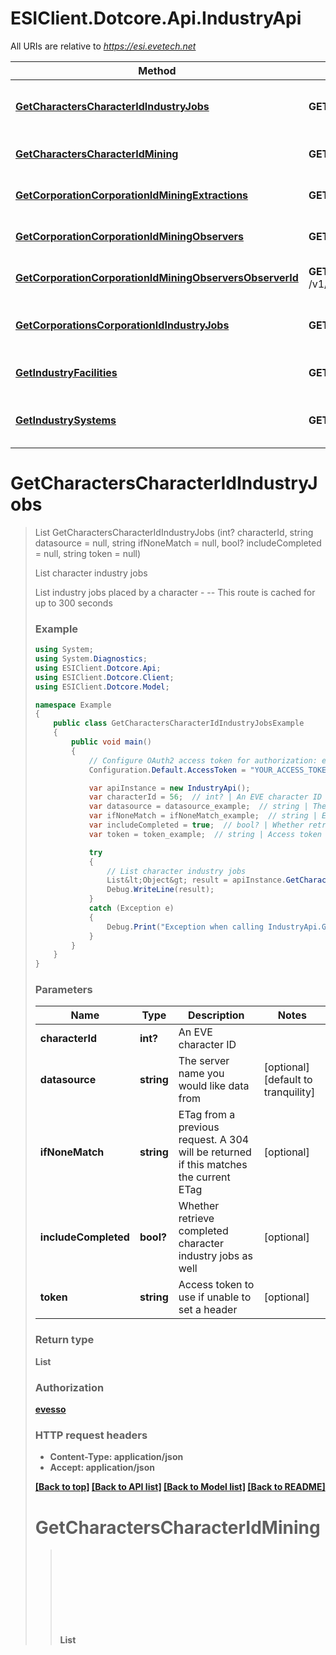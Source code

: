 # ESIClient.Dotcore.Api.IndustryApi

All URIs are relative to *https://esi.evetech.net*

Method | HTTP request | Description
------------- | ------------- | -------------
[**GetCharactersCharacterIdIndustryJobs**](IndustryApi.md#getcharacterscharacteridindustryjobs) | **GET** /v1/characters/{character_id}/industry/jobs/ | List character industry jobs
[**GetCharactersCharacterIdMining**](IndustryApi.md#getcharacterscharacteridmining) | **GET** /v1/characters/{character_id}/mining/ | Character mining ledger
[**GetCorporationCorporationIdMiningExtractions**](IndustryApi.md#getcorporationcorporationidminingextractions) | **GET** /v1/corporation/{corporation_id}/mining/extractions/ | Moon extraction timers
[**GetCorporationCorporationIdMiningObservers**](IndustryApi.md#getcorporationcorporationidminingobservers) | **GET** /v1/corporation/{corporation_id}/mining/observers/ | Corporation mining observers
[**GetCorporationCorporationIdMiningObserversObserverId**](IndustryApi.md#getcorporationcorporationidminingobserversobserverid) | **GET** /v1/corporation/{corporation_id}/mining/observers/{observer_id}/ | Observed corporation mining
[**GetCorporationsCorporationIdIndustryJobs**](IndustryApi.md#getcorporationscorporationidindustryjobs) | **GET** /v1/corporations/{corporation_id}/industry/jobs/ | List corporation industry jobs
[**GetIndustryFacilities**](IndustryApi.md#getindustryfacilities) | **GET** /v1/industry/facilities/ | List industry facilities
[**GetIndustrySystems**](IndustryApi.md#getindustrysystems) | **GET** /v1/industry/systems/ | List solar system cost indices


<a name="getcharacterscharacteridindustryjobs"></a>
# **GetCharactersCharacterIdIndustryJobs**
> List<Object> GetCharactersCharacterIdIndustryJobs (int? characterId, string datasource = null, string ifNoneMatch = null, bool? includeCompleted = null, string token = null)

List character industry jobs

List industry jobs placed by a character  - --  This route is cached for up to 300 seconds

### Example
```csharp
using System;
using System.Diagnostics;
using ESIClient.Dotcore.Api;
using ESIClient.Dotcore.Client;
using ESIClient.Dotcore.Model;

namespace Example
{
    public class GetCharactersCharacterIdIndustryJobsExample
    {
        public void main()
        {
            // Configure OAuth2 access token for authorization: evesso
            Configuration.Default.AccessToken = "YOUR_ACCESS_TOKEN";

            var apiInstance = new IndustryApi();
            var characterId = 56;  // int? | An EVE character ID
            var datasource = datasource_example;  // string | The server name you would like data from (optional)  (default to tranquility)
            var ifNoneMatch = ifNoneMatch_example;  // string | ETag from a previous request. A 304 will be returned if this matches the current ETag (optional) 
            var includeCompleted = true;  // bool? | Whether retrieve completed character industry jobs as well (optional) 
            var token = token_example;  // string | Access token to use if unable to set a header (optional) 

            try
            {
                // List character industry jobs
                List&lt;Object&gt; result = apiInstance.GetCharactersCharacterIdIndustryJobs(characterId, datasource, ifNoneMatch, includeCompleted, token);
                Debug.WriteLine(result);
            }
            catch (Exception e)
            {
                Debug.Print("Exception when calling IndustryApi.GetCharactersCharacterIdIndustryJobs: " + e.Message );
            }
        }
    }
}
```

### Parameters

Name | Type | Description  | Notes
------------- | ------------- | ------------- | -------------
 **characterId** | **int?**| An EVE character ID | 
 **datasource** | **string**| The server name you would like data from | [optional] [default to tranquility]
 **ifNoneMatch** | **string**| ETag from a previous request. A 304 will be returned if this matches the current ETag | [optional] 
 **includeCompleted** | **bool?**| Whether retrieve completed character industry jobs as well | [optional] 
 **token** | **string**| Access token to use if unable to set a header | [optional] 

### Return type

**List<Object>**

### Authorization

[evesso](../README.md#evesso)

### HTTP request headers

 - **Content-Type**: application/json
 - **Accept**: application/json

[[Back to top]](#) [[Back to API list]](../README.md#documentation-for-api-endpoints) [[Back to Model list]](../README.md#documentation-for-models) [[Back to README]](../README.md)

<a name="getcharacterscharacteridmining"></a>
# **GetCharactersCharacterIdMining**
> List<Object> GetCharactersCharacterIdMining (int? characterId, string datasource = null, string ifNoneMatch = null, int? page = null, string token = null)

Character mining ledger

Paginated record of all mining done by a character for the past 30 days  - --  This route is cached for up to 600 seconds

### Example
```csharp
using System;
using System.Diagnostics;
using ESIClient.Dotcore.Api;
using ESIClient.Dotcore.Client;
using ESIClient.Dotcore.Model;

namespace Example
{
    public class GetCharactersCharacterIdMiningExample
    {
        public void main()
        {
            // Configure OAuth2 access token for authorization: evesso
            Configuration.Default.AccessToken = "YOUR_ACCESS_TOKEN";

            var apiInstance = new IndustryApi();
            var characterId = 56;  // int? | An EVE character ID
            var datasource = datasource_example;  // string | The server name you would like data from (optional)  (default to tranquility)
            var ifNoneMatch = ifNoneMatch_example;  // string | ETag from a previous request. A 304 will be returned if this matches the current ETag (optional) 
            var page = 56;  // int? | Which page of results to return (optional)  (default to 1)
            var token = token_example;  // string | Access token to use if unable to set a header (optional) 

            try
            {
                // Character mining ledger
                List&lt;Object&gt; result = apiInstance.GetCharactersCharacterIdMining(characterId, datasource, ifNoneMatch, page, token);
                Debug.WriteLine(result);
            }
            catch (Exception e)
            {
                Debug.Print("Exception when calling IndustryApi.GetCharactersCharacterIdMining: " + e.Message );
            }
        }
    }
}
```

### Parameters

Name | Type | Description  | Notes
------------- | ------------- | ------------- | -------------
 **characterId** | **int?**| An EVE character ID | 
 **datasource** | **string**| The server name you would like data from | [optional] [default to tranquility]
 **ifNoneMatch** | **string**| ETag from a previous request. A 304 will be returned if this matches the current ETag | [optional] 
 **page** | **int?**| Which page of results to return | [optional] [default to 1]
 **token** | **string**| Access token to use if unable to set a header | [optional] 

### Return type

**List<Object>**

### Authorization

[evesso](../README.md#evesso)

### HTTP request headers

 - **Content-Type**: application/json
 - **Accept**: application/json

[[Back to top]](#) [[Back to API list]](../README.md#documentation-for-api-endpoints) [[Back to Model list]](../README.md#documentation-for-models) [[Back to README]](../README.md)

<a name="getcorporationcorporationidminingextractions"></a>
# **GetCorporationCorporationIdMiningExtractions**
> List<Object> GetCorporationCorporationIdMiningExtractions (int? corporationId, string datasource = null, string ifNoneMatch = null, int? page = null, string token = null)

Moon extraction timers

Extraction timers for all moon chunks being extracted by refineries belonging to a corporation.  - --  This route is cached for up to 1800 seconds  - -- Requires one of the following EVE corporation role(s): Structure_manager

### Example
```csharp
using System;
using System.Diagnostics;
using ESIClient.Dotcore.Api;
using ESIClient.Dotcore.Client;
using ESIClient.Dotcore.Model;

namespace Example
{
    public class GetCorporationCorporationIdMiningExtractionsExample
    {
        public void main()
        {
            // Configure OAuth2 access token for authorization: evesso
            Configuration.Default.AccessToken = "YOUR_ACCESS_TOKEN";

            var apiInstance = new IndustryApi();
            var corporationId = 56;  // int? | An EVE corporation ID
            var datasource = datasource_example;  // string | The server name you would like data from (optional)  (default to tranquility)
            var ifNoneMatch = ifNoneMatch_example;  // string | ETag from a previous request. A 304 will be returned if this matches the current ETag (optional) 
            var page = 56;  // int? | Which page of results to return (optional)  (default to 1)
            var token = token_example;  // string | Access token to use if unable to set a header (optional) 

            try
            {
                // Moon extraction timers
                List&lt;Object&gt; result = apiInstance.GetCorporationCorporationIdMiningExtractions(corporationId, datasource, ifNoneMatch, page, token);
                Debug.WriteLine(result);
            }
            catch (Exception e)
            {
                Debug.Print("Exception when calling IndustryApi.GetCorporationCorporationIdMiningExtractions: " + e.Message );
            }
        }
    }
}
```

### Parameters

Name | Type | Description  | Notes
------------- | ------------- | ------------- | -------------
 **corporationId** | **int?**| An EVE corporation ID | 
 **datasource** | **string**| The server name you would like data from | [optional] [default to tranquility]
 **ifNoneMatch** | **string**| ETag from a previous request. A 304 will be returned if this matches the current ETag | [optional] 
 **page** | **int?**| Which page of results to return | [optional] [default to 1]
 **token** | **string**| Access token to use if unable to set a header | [optional] 

### Return type

**List<Object>**

### Authorization

[evesso](../README.md#evesso)

### HTTP request headers

 - **Content-Type**: application/json
 - **Accept**: application/json

[[Back to top]](#) [[Back to API list]](../README.md#documentation-for-api-endpoints) [[Back to Model list]](../README.md#documentation-for-models) [[Back to README]](../README.md)

<a name="getcorporationcorporationidminingobservers"></a>
# **GetCorporationCorporationIdMiningObservers**
> List<Object> GetCorporationCorporationIdMiningObservers (int? corporationId, string datasource = null, string ifNoneMatch = null, int? page = null, string token = null)

Corporation mining observers

Paginated list of all entities capable of observing and recording mining for a corporation  - --  This route is cached for up to 3600 seconds  - -- Requires one of the following EVE corporation role(s): Accountant

### Example
```csharp
using System;
using System.Diagnostics;
using ESIClient.Dotcore.Api;
using ESIClient.Dotcore.Client;
using ESIClient.Dotcore.Model;

namespace Example
{
    public class GetCorporationCorporationIdMiningObserversExample
    {
        public void main()
        {
            // Configure OAuth2 access token for authorization: evesso
            Configuration.Default.AccessToken = "YOUR_ACCESS_TOKEN";

            var apiInstance = new IndustryApi();
            var corporationId = 56;  // int? | An EVE corporation ID
            var datasource = datasource_example;  // string | The server name you would like data from (optional)  (default to tranquility)
            var ifNoneMatch = ifNoneMatch_example;  // string | ETag from a previous request. A 304 will be returned if this matches the current ETag (optional) 
            var page = 56;  // int? | Which page of results to return (optional)  (default to 1)
            var token = token_example;  // string | Access token to use if unable to set a header (optional) 

            try
            {
                // Corporation mining observers
                List&lt;Object&gt; result = apiInstance.GetCorporationCorporationIdMiningObservers(corporationId, datasource, ifNoneMatch, page, token);
                Debug.WriteLine(result);
            }
            catch (Exception e)
            {
                Debug.Print("Exception when calling IndustryApi.GetCorporationCorporationIdMiningObservers: " + e.Message );
            }
        }
    }
}
```

### Parameters

Name | Type | Description  | Notes
------------- | ------------- | ------------- | -------------
 **corporationId** | **int?**| An EVE corporation ID | 
 **datasource** | **string**| The server name you would like data from | [optional] [default to tranquility]
 **ifNoneMatch** | **string**| ETag from a previous request. A 304 will be returned if this matches the current ETag | [optional] 
 **page** | **int?**| Which page of results to return | [optional] [default to 1]
 **token** | **string**| Access token to use if unable to set a header | [optional] 

### Return type

**List<Object>**

### Authorization

[evesso](../README.md#evesso)

### HTTP request headers

 - **Content-Type**: application/json
 - **Accept**: application/json

[[Back to top]](#) [[Back to API list]](../README.md#documentation-for-api-endpoints) [[Back to Model list]](../README.md#documentation-for-models) [[Back to README]](../README.md)

<a name="getcorporationcorporationidminingobserversobserverid"></a>
# **GetCorporationCorporationIdMiningObserversObserverId**
> List<Object> GetCorporationCorporationIdMiningObserversObserverId (int? corporationId, long? observerId, string datasource = null, string ifNoneMatch = null, int? page = null, string token = null)

Observed corporation mining

Paginated record of all mining seen by an observer  - --  This route is cached for up to 3600 seconds  - -- Requires one of the following EVE corporation role(s): Accountant

### Example
```csharp
using System;
using System.Diagnostics;
using ESIClient.Dotcore.Api;
using ESIClient.Dotcore.Client;
using ESIClient.Dotcore.Model;

namespace Example
{
    public class GetCorporationCorporationIdMiningObserversObserverIdExample
    {
        public void main()
        {
            // Configure OAuth2 access token for authorization: evesso
            Configuration.Default.AccessToken = "YOUR_ACCESS_TOKEN";

            var apiInstance = new IndustryApi();
            var corporationId = 56;  // int? | An EVE corporation ID
            var observerId = 789;  // long? | A mining observer id
            var datasource = datasource_example;  // string | The server name you would like data from (optional)  (default to tranquility)
            var ifNoneMatch = ifNoneMatch_example;  // string | ETag from a previous request. A 304 will be returned if this matches the current ETag (optional) 
            var page = 56;  // int? | Which page of results to return (optional)  (default to 1)
            var token = token_example;  // string | Access token to use if unable to set a header (optional) 

            try
            {
                // Observed corporation mining
                List&lt;Object&gt; result = apiInstance.GetCorporationCorporationIdMiningObserversObserverId(corporationId, observerId, datasource, ifNoneMatch, page, token);
                Debug.WriteLine(result);
            }
            catch (Exception e)
            {
                Debug.Print("Exception when calling IndustryApi.GetCorporationCorporationIdMiningObserversObserverId: " + e.Message );
            }
        }
    }
}
```

### Parameters

Name | Type | Description  | Notes
------------- | ------------- | ------------- | -------------
 **corporationId** | **int?**| An EVE corporation ID | 
 **observerId** | **long?**| A mining observer id | 
 **datasource** | **string**| The server name you would like data from | [optional] [default to tranquility]
 **ifNoneMatch** | **string**| ETag from a previous request. A 304 will be returned if this matches the current ETag | [optional] 
 **page** | **int?**| Which page of results to return | [optional] [default to 1]
 **token** | **string**| Access token to use if unable to set a header | [optional] 

### Return type

**List<Object>**

### Authorization

[evesso](../README.md#evesso)

### HTTP request headers

 - **Content-Type**: application/json
 - **Accept**: application/json

[[Back to top]](#) [[Back to API list]](../README.md#documentation-for-api-endpoints) [[Back to Model list]](../README.md#documentation-for-models) [[Back to README]](../README.md)

<a name="getcorporationscorporationidindustryjobs"></a>
# **GetCorporationsCorporationIdIndustryJobs**
> List<Object> GetCorporationsCorporationIdIndustryJobs (int? corporationId, string datasource = null, string ifNoneMatch = null, bool? includeCompleted = null, int? page = null, string token = null)

List corporation industry jobs

List industry jobs run by a corporation  - --  This route is cached for up to 300 seconds  - -- Requires one of the following EVE corporation role(s): FactoryManager

### Example
```csharp
using System;
using System.Diagnostics;
using ESIClient.Dotcore.Api;
using ESIClient.Dotcore.Client;
using ESIClient.Dotcore.Model;

namespace Example
{
    public class GetCorporationsCorporationIdIndustryJobsExample
    {
        public void main()
        {
            // Configure OAuth2 access token for authorization: evesso
            Configuration.Default.AccessToken = "YOUR_ACCESS_TOKEN";

            var apiInstance = new IndustryApi();
            var corporationId = 56;  // int? | An EVE corporation ID
            var datasource = datasource_example;  // string | The server name you would like data from (optional)  (default to tranquility)
            var ifNoneMatch = ifNoneMatch_example;  // string | ETag from a previous request. A 304 will be returned if this matches the current ETag (optional) 
            var includeCompleted = true;  // bool? | Whether retrieve completed industry jobs as well (optional)  (default to false)
            var page = 56;  // int? | Which page of results to return (optional)  (default to 1)
            var token = token_example;  // string | Access token to use if unable to set a header (optional) 

            try
            {
                // List corporation industry jobs
                List&lt;Object&gt; result = apiInstance.GetCorporationsCorporationIdIndustryJobs(corporationId, datasource, ifNoneMatch, includeCompleted, page, token);
                Debug.WriteLine(result);
            }
            catch (Exception e)
            {
                Debug.Print("Exception when calling IndustryApi.GetCorporationsCorporationIdIndustryJobs: " + e.Message );
            }
        }
    }
}
```

### Parameters

Name | Type | Description  | Notes
------------- | ------------- | ------------- | -------------
 **corporationId** | **int?**| An EVE corporation ID | 
 **datasource** | **string**| The server name you would like data from | [optional] [default to tranquility]
 **ifNoneMatch** | **string**| ETag from a previous request. A 304 will be returned if this matches the current ETag | [optional] 
 **includeCompleted** | **bool?**| Whether retrieve completed industry jobs as well | [optional] [default to false]
 **page** | **int?**| Which page of results to return | [optional] [default to 1]
 **token** | **string**| Access token to use if unable to set a header | [optional] 

### Return type

**List<Object>**

### Authorization

[evesso](../README.md#evesso)

### HTTP request headers

 - **Content-Type**: application/json
 - **Accept**: application/json

[[Back to top]](#) [[Back to API list]](../README.md#documentation-for-api-endpoints) [[Back to Model list]](../README.md#documentation-for-models) [[Back to README]](../README.md)

<a name="getindustryfacilities"></a>
# **GetIndustryFacilities**
> List<Object> GetIndustryFacilities (string datasource = null, string ifNoneMatch = null)

List industry facilities

Return a list of industry facilities  - --  This route is cached for up to 3600 seconds

### Example
```csharp
using System;
using System.Diagnostics;
using ESIClient.Dotcore.Api;
using ESIClient.Dotcore.Client;
using ESIClient.Dotcore.Model;

namespace Example
{
    public class GetIndustryFacilitiesExample
    {
        public void main()
        {
            var apiInstance = new IndustryApi();
            var datasource = datasource_example;  // string | The server name you would like data from (optional)  (default to tranquility)
            var ifNoneMatch = ifNoneMatch_example;  // string | ETag from a previous request. A 304 will be returned if this matches the current ETag (optional) 

            try
            {
                // List industry facilities
                List&lt;Object&gt; result = apiInstance.GetIndustryFacilities(datasource, ifNoneMatch);
                Debug.WriteLine(result);
            }
            catch (Exception e)
            {
                Debug.Print("Exception when calling IndustryApi.GetIndustryFacilities: " + e.Message );
            }
        }
    }
}
```

### Parameters

Name | Type | Description  | Notes
------------- | ------------- | ------------- | -------------
 **datasource** | **string**| The server name you would like data from | [optional] [default to tranquility]
 **ifNoneMatch** | **string**| ETag from a previous request. A 304 will be returned if this matches the current ETag | [optional] 

### Return type

**List<Object>**

### Authorization

No authorization required

### HTTP request headers

 - **Content-Type**: application/json
 - **Accept**: application/json

[[Back to top]](#) [[Back to API list]](../README.md#documentation-for-api-endpoints) [[Back to Model list]](../README.md#documentation-for-models) [[Back to README]](../README.md)

<a name="getindustrysystems"></a>
# **GetIndustrySystems**
> List<Object> GetIndustrySystems (string datasource = null, string ifNoneMatch = null)

List solar system cost indices

Return cost indices for solar systems  - --  This route is cached for up to 3600 seconds

### Example
```csharp
using System;
using System.Diagnostics;
using ESIClient.Dotcore.Api;
using ESIClient.Dotcore.Client;
using ESIClient.Dotcore.Model;

namespace Example
{
    public class GetIndustrySystemsExample
    {
        public void main()
        {
            var apiInstance = new IndustryApi();
            var datasource = datasource_example;  // string | The server name you would like data from (optional)  (default to tranquility)
            var ifNoneMatch = ifNoneMatch_example;  // string | ETag from a previous request. A 304 will be returned if this matches the current ETag (optional) 

            try
            {
                // List solar system cost indices
                List&lt;Object&gt; result = apiInstance.GetIndustrySystems(datasource, ifNoneMatch);
                Debug.WriteLine(result);
            }
            catch (Exception e)
            {
                Debug.Print("Exception when calling IndustryApi.GetIndustrySystems: " + e.Message );
            }
        }
    }
}
```

### Parameters

Name | Type | Description  | Notes
------------- | ------------- | ------------- | -------------
 **datasource** | **string**| The server name you would like data from | [optional] [default to tranquility]
 **ifNoneMatch** | **string**| ETag from a previous request. A 304 will be returned if this matches the current ETag | [optional] 

### Return type

**List<Object>**

### Authorization

No authorization required

### HTTP request headers

 - **Content-Type**: application/json
 - **Accept**: application/json

[[Back to top]](#) [[Back to API list]](../README.md#documentation-for-api-endpoints) [[Back to Model list]](../README.md#documentation-for-models) [[Back to README]](../README.md)


